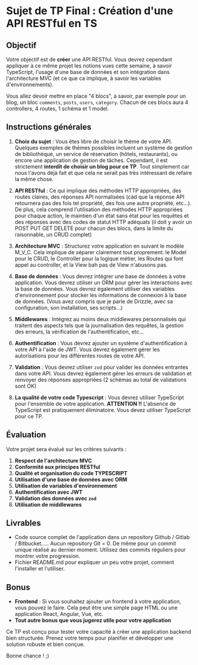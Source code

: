 # Sujet de TP Final : Création d'une API RESTful en TS

## Objectif

Votre objectif est de **créer** une API RESTful. Vous devrez cependant appliquer à ce même projet les notions vues cette semaine, à savoir TypeScript, l'usage d'une base de données et son intégration dans l'architecture MVC (et ce que ca implique, à savoir les variables d'environnements).

Vous allez devoir mettre en place "4 blocs", à savoir, par exemple pour un blog, un bloc `comments`, `posts`, `users`, `category`.
Chacun de ces blocs aura 4 controllers, 4 routes, 1 schéma et 1 model.

## Instructions générales

1. **Choix du sujet** : Vous êtes libre de choisir le thème de votre API. Quelques exemples de thèmes possibles incluent un système de gestion de bibliothèque, un service de réservation (hôtels, restaurants), ou encore une application de gestion de tâches. Cependant, il est strictement **interdit de choisir un blog pour ce TP**. Tout simplement car nous l'avons déjà fait et que cela ne serait pas très intéressant de refaire la même chose.

2. **API RESTful** : Ce qui implique des méthodes HTTP appropriées, des routes claires, des réponses API normalisées (càd que la réponse API retournera pas des fois tel propriété, des fois une autre propriété, etc...). De plus, cela comprend l'utilisation des méthodes HTTP appropriées pour chaque action, le maintien d'un état sans état pour les requêtes et des réponses avec des codes de statut HTTP adéquats (il doit y avoir un POST PUT GET DELETE pour chacun des blocs, dans la limite du raisonnable, un CRUD complet)
   
3. **Architecture MVC** : Structurez votre application en suivant le modèle M_V_C. Cela implique de séparer clairement tout proprement: le Model pour le CRUD, le Controller pour la logique métier, les Routes qui font appel au controller, et la View bah pas de View n'abusons pas.

4. **Base de données** : Vous devrez intégrer une base de données à votre application. Vous devrez utiliser un ORM pour gérer les interactions avec la base de données. Vous devrez également utiliser des variables d'environnement pour stocker les informations de connexion à la base de données. (Vous avez compris que je parle de Drizzle, avec sa configuration, son installation, ses scripts...)

5. **Middlewares** : Intégrez au moins deux middlewares personnalisés qui traitent des aspects tels que la journalisation des requêtes, la gestion des erreurs, la vérification de l'authentification, etc...

6. **Authentification** : Vous devrez ajouter un système d'authentification à votre API à l'aide de JWT. Vous devrez également gérer les autorisations pour les différentes routes de votre API. 

7. **Validation** : Vous devrez utiliser `zod` pour valider les données entrantes dans votre API. Vous devrez également gérer les erreurs de validation et renvoyer des réponses appropriées (2 schémas au total de validations sont OK)

8. **La qualité de votre code Typescript** : Vous devrez utiliser TypeScript pour l'ensemble de votre application. **ATTENTION !!** L'absence de TypeScript est pratiquement éliminatoire. Vous devez utiliser TypeScript pour ce TP.

## Évaluation

Votre projet sera évalué sur les critères suivants :

1. **Respect de l'architecture MVC**
2. **Conformité aux principes RESTful**
3. **Qualité et organisation du code TYPESCRIPT**
4. **Utilisation d'une base de données avec ORM**
5. **Utilisation de variables d'environnement**
6. **Authentification avec JWT**
7. **Validation des données avec `zod`**
8. **Utilisation de middlewares**

## Livrables

- Code source complet de l'application dans un repository Github / Gitlab / Bitbucket..... Aucun repository Git = 0. De même pour un commit unique réalisé au dernier moment. Utilisez des commits réguliers pour montrer votre progression.
- Fichier README.md pour expliquer un peu votre projet, comment l'installer et l'utiliser.

## Bonus

- **Frontend** : Si vous souhaitez ajouter un frontend à votre application, vous pouvez le faire. Cela peut être une simple page HTML ou une application React, Angular, Vue, etc.
- **Tout autre bonus que vous jugerez utile pour votre application**

Ce TP est conçu pour tester votre capacité à créer une application backend bien structurée. Prenez votre temps pour planifier et développer une solution robuste et bien conçue.

Bonne chance ! ;)
